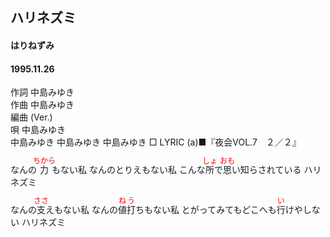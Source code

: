 <style type="text/css">
	ruby{
	    ruby-position: over;
	}
	ruby > rt{font-size: 12px;color:red;}
	p{font:16px;font-size: '楷体'}
</style>
## ハリネズミ
#### はりねずみ
#### 1995.11.26

作詞     中島みゆき　　　　　   
作曲      中島みゆき  　　　   
編曲 (Ver.) 　　　　　    
唄     中島みゆき    
中島みゆき   中島みゆき       中島みゆき
□ LYRIC (a)■『夜会VOL.7　２／２』

なんの<ruby><rb>力</rb><rp>(</rp><rt>ちから</rt><rp>)</rp></ruby>もない私
なんのとりえもない私
こんな<ruby><rb>所</rb><rp>(</rp><rt>しょ</rt><rp>)</rp></ruby>で<ruby><rb>思</rb><rp>(</rp><rt>おも</rt><rp>)</rp></ruby>い知らされている
ハリネズミ

なんの<ruby><rb>支</rb><rp>(</rp><rt>ささ</rt><rp>)</rp></ruby>えもない私
なんの<ruby><rb>値打</rb><rp>(</rp><rt>ねう</rt><rp>)</rp></ruby>ちもない私
とがってみてもどこへも<ruby><rb>行</rb><rp>(</rp><rt>い</rt><rp>)</rp></ruby>けやしない
ハリネズミ